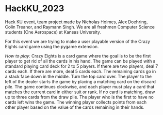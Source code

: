 # HackKU_2023
Hack KU event, team project made by Nicholas Holmes, Alex Doehring, Colin Treanor, and Raymann Singh.
We are all freshmen Computer Science students (One Aerospace) at Kansas University.

For this event we are trying to make a user playable version of the Crazy Eights card game using the pygame extension.

 *_How to play:_* 
  Crazy Eights is a card game where the goal is to be the first player to get rid of all the cards in his hand. The game can be played with a standard playing card deck for 2 to 5 players. If there are two players, deal 7 cards each. If there are more, deal 5 cards each. The remaining cards go in a stack face down in the middle. Turn the top card over. The player to the left of the dealer starts the game by placing a matching card on the discard pile. The game continues clockwise, and each player must play a card that matches the current card in either suit or rank. If no card is matching, draw up to three cards from the draw pile. The player who is the first to have no cards left wins the game. The winning player collects points from each other player based on the value of the cards remaining in their hands.
